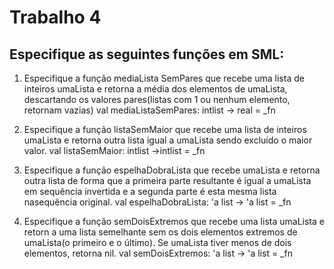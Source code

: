 Trabalho 4
==========

Especifique as seguintes funções em SML:
----------------------------------------

1. Especifique a função mediaLista SemPares que recebe uma lista de inteiros umaLista
e retorna a média dos elementos de umaLista, descartando os valores pares(listas com 
1 ou nenhum elemento, retornam vazias)
val mediaListaSemPares: intlist -> real = _fn

2. Especifique a função listaSemMaior que recebe uma lista de inteiros umaLista e retorna outra lista igual a umaLista sendo excluído o maior valor.
val listaSemMaior: intlist ->intlist = _fn

3. Especifique a função espelhaDobraLista que recebe umaLista e retorna outra lista de forma que a primeira parte resultante é igual a umaLista em sequência invertida e a segunda parte é esta mesma lista nasequência original.
val espelhaDobraLista: 'a list -> 'a list = _fn

4. Especifique a função semDoisExtremos que recebe uma lista umaLista e retorn a uma lista semelhante sem os dois elementos extremos de umaLista(o primeiro e o último). Se 
umaLista tiver menos de dois elementos, retorna nil.
val semDoisExtremos: 'a list -> 'a list = _fn